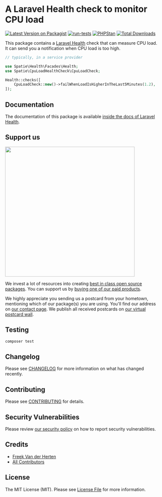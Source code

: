 # A Laravel Health check to monitor CPU load

[![Latest Version on Packagist](https://img.shields.io/packagist/v/spatie/cpu-load-health-check.svg?style=flat-square)](https://packagist.org/packages/spatie/cpu-load-health-check)
[![run-tests](https://github.com/spatie/cpu-load-health-check/actions/workflows/run-tests.yml/badge.svg)](https://github.com/spatie/cpu-load-health-check/actions/workflows/run-tests.yml)
[![PHPStan](https://github.com/spatie/cpu-load-health-check/actions/workflows/phpstan.yml/badge.svg)](https://github.com/spatie/cpu-load-health-check/actions/workflows/phpstan.yml)
[![Total Downloads](https://img.shields.io/packagist/dt/spatie/cpu-load-health-check.svg?style=flat-square)](https://packagist.org/packages/spatie/cpu-load-health-check)

This package contains a [Laravel Health](https://spatie.be/docs/laravel-health) check that can measure CPU load. It can send you a notification when CPU load is too high.

```php
// typically, in a service provider

use Spatie\Health\Facades\Health;
use Spatie\CpuLoadHealthCheck\CpuLoadCheck;

Health::checks([
    CpuLoadCheck::new()->failWhenLoadIsHigherInTheLast5Minutes(1.2),
]);
```

## Documentation

The documentation of this package is available [inside the docs of Laravel Health](https://spatie.be/docs/laravel-health/v1/available-checks/cpu-load).

## Support us

[<img src="https://github-ads.s3.eu-central-1.amazonaws.com/cpu-load-health-check.jpg?t=1" width="419px" />](https://spatie.be/github-ad-click/cpu-load-health-check)

We invest a lot of resources into creating [best in class open source packages](https://spatie.be/open-source). You can support us by [buying one of our paid products](https://spatie.be/open-source/support-us).

We highly appreciate you sending us a postcard from your hometown, mentioning which of our package(s) you are using. You'll find our address on [our contact page](https://spatie.be/about-us). We publish all received postcards on [our virtual postcard wall](https://spatie.be/open-source/postcards).

## Testing

```bash
composer test
```

## Changelog

Please see [CHANGELOG](CHANGELOG.md) for more information on what has changed recently.

## Contributing

Please see [CONTRIBUTING](https://github.com/spatie/.github/blob/main/CONTRIBUTING.md) for details.

## Security Vulnerabilities

Please review [our security policy](../../security/policy) on how to report security vulnerabilities.

## Credits

- [Freek Van der Herten](https://github.com/freekmurze)
- [All Contributors](../../contributors)

## License

The MIT License (MIT). Please see [License File](LICENSE.md) for more information.
